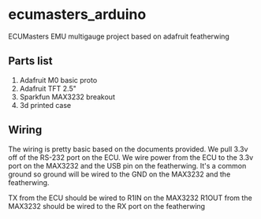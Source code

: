 # ecumasters_arduino
ECUMasters EMU multigauge project based on adafruit featherwing

## Parts list
1. Adafruit M0 basic proto
2. Adafruit TFT 2.5"
4. Sparkfun MAX3232 breakout
5. 3d printed case

## Wiring

The wiring is pretty basic based on the documents provided. 
We pull 3.3v off of the RS-232 port on the ECU. We wire power
from the ECU to the 3.3v port on the MAX3232 and the USB pin on
the featherwing. It's a common ground so ground will be wired 
to the GND on the MAX3232 and the featherwing.

TX from the ECU should be wired to R1IN on the MAX3232
R1OUT from the MAX3232 should be wired to the RX port 
on the featherwing
